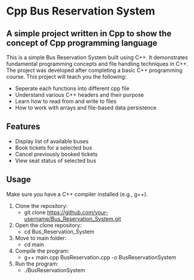# Cpp Bus Reservation System

## A simple project written in Cpp to show the concept of Cpp programming language

This is a simple Bus Reservation System built using C++. It demonstrates fundamental programming concepts and file handling techniques in C++. The project was developed after completing a basic C++ programming course. This project will teach you the following:

* Seperate each functions into different cpp file
* Understand various C++ headers and their purpose
* Learn how to read from and write to files
* How to work with arrays and file-based data persistence

## Features

* Display list of available buses
* Book tickets for a selected bus
* Cancel previously booked tickets
* View seat status of selected bus

## Usage

Make sure you have a C++ compiler installed (e.g., g++).

1. Clone the repository:
    - git clone https://github.com/your-username/Bus_Reservation_System.git
2. Open the clone repository:
    - cd Bus_Reservation_System
3. Move to main folder:
    - cd main
4. Compile the program:
    - g++ main.cpp BusReservation.cpp -o BusReservationSystem
5. Run the program:
    - ./BusReservationSystem

